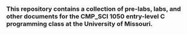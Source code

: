 ### This repository contains a collection of pre-labs, labs, and other documents for the CMP_SCI 1050 entry-level C programming class at the University of Missouri.
